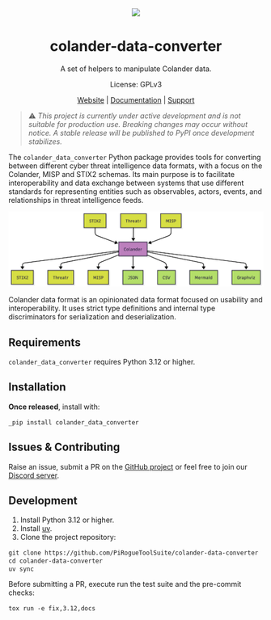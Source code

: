 <div align="center">
<img width="60px" src="https://pts-project.org/android-chrome-512x512.png">
<h1>colander-data-converter</h1>
<p>
A set of helpers to manipulate Colander data.
</p>
<p>
License: GPLv3
</p>
<p>
<a href="https://pts-project.org">Website</a> |
<a href="https://pts-project.org/colander-data-converter/">Documentation</a> |
<a href="https://discord.gg/qGX73GYNdp">Support</a>
</p>
</div>

> ⚠️ *This project is currently under active development and is not suitable for production use. Breaking changes may occur without notice. A stable release will be published to PyPI once development stabilizes.*

The `colander_data_converter` Python package provides tools for converting between different cyber threat intelligence data formats, with a focus on the Colander, MISP and STIX2 schemas. Its main purpose is to facilitate interoperability and data exchange between systems that use different standards for representing entities such as observables, actors, events, and relationships in threat intelligence feeds.

![](https://github.com/PiRogueToolSuite/colander-data-converter/raw/main/docs/_static/img/conversions.png)

Colander data format is an opinionated data format focused on usability and interoperability. It uses strict type definitions and internal type discriminators for serialization and deserialization.

## Requirements
`colander_data_converter` requires Python 3.12 or higher.

## Installation
**Once released**, install with:
```
_pip install colander_data_converter
```

## Issues & Contributing
Raise an issue, submit a PR on the [GitHub project](https://github.com/PiRogueToolSuite/colander-data-converter) or feel free to join our [Discord server](https://discord.gg/qGX73GYNdp).

## Development

1. Install Python 3.12 or higher.
2. Install [uv](https://docs.astral.sh/uv/).
3. Clone the project repository:

```
git clone https://github.com/PiRogueToolSuite/colander-data-converter
cd colander-data-converter
uv sync
```

Before submitting a PR, execute run the test suite and the pre-commit checks:
```
tox run -e fix,3.12,docs
```
